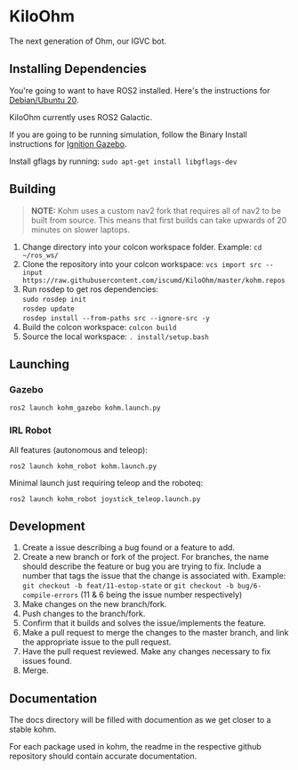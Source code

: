 # KiloOhm

The next generation of Ohm, our IGVC bot.

## Installing Dependencies

You're going to want to have ROS2 installed. Here's the instructions for [Debian/Ubuntu 20](https://docs.ros.org/en/galactic/Installation/Ubuntu-Install-Debians.html).

KiloOhm currently uses ROS2 Galactic.

If you are going to be running simulation, follow the Binary Install instructions for [Ignition Gazebo](https://ignitionrobotics.org/docs/fortress/install_ubuntu).

Install gflags by running:  `sudo apt-get install libgflags-dev`
	
## Building

> **NOTE:** Kohm uses a custom nav2 fork that requires all of nav2 to be built from source. This means that first builds can take upwards of 20 minutes
> on slower laptops. 

1. Change directory into your colcon workspace folder. Example: `cd ~/ros_ws/`
2. Clone the repository into your colcon workspace: `vcs import src --input https://raw.githubusercontent.com/iscumd/KiloOhm/master/kohm.repos`
3. Run rosdep to get ros dependencies:  
   `sudo rosdep init`  
   `rosdep update`  
   `rosdep install --from-paths src --ignore-src -y`  
4. Build the colcon workspace: `colcon build`
5. Source the local workspace: `. install/setup.bash`

## Launching

### Gazebo

`ros2 launch kohm_gazebo kohm.launch.py`

### IRL Robot

All features (autonomous and teleop):

`ros2 launch kohm_robot kohm.launch.py`

Minimal launch just requiring teleop and the roboteq:

`ros2 launch kohm_robot joystick_teleop.launch.py`

## Development

1. Create a issue describing a bug found or a feature to add.
2. Create a new branch or fork of the project. For branches, the name should describe the feature or bug you are trying to fix. Include a number that tags the issue that the change is associated with. Example: `git checkout -b feat/11-estop-state` or `git checkout -b bug/6-compile-errors` (11 & 6 being the issue number respectively)
3. Make changes on the new branch/fork.
4. Push changes to the branch/fork.
5. Confirm that it builds and solves the issue/implements the feature.
6. Make a pull request to merge the changes to the master branch, and link the appropriate issue to the pull request.
7. Have the pull request reviewed. Make any changes necessary to fix issues found.
8. Merge.

## Documentation

The docs directory will be filled with documention as we get closer to a stable kohm.

For each package used in kohm, the readme in the respective github repository should contain accurate documentation.

